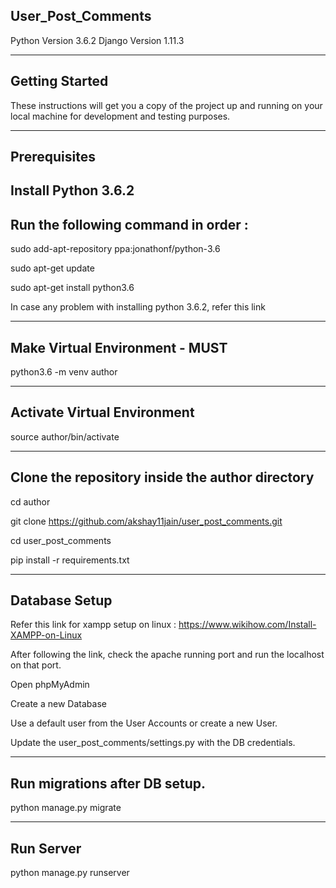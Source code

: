 User_Post_Comments
-----------------
Python Version 3.6.2
Django Version 1.11.3

---------------
Getting Started
---------------

These instructions will get you a copy of the project up and running 
on your local machine for development and testing purposes.

-------------
Prerequisites
-------------

Install Python 3.6.2
------------------------------------
Run the following command in order :
------------------------------------
sudo add-apt-repository ppa:jonathonf/python-3.6

sudo apt-get update

sudo apt-get install python3.6


In case any problem with installing python 3.6.2, refer this link

-------------------------------
Make Virtual Environment - MUST
-------------------------------
python3.6 -m venv author


----------------------------
Activate Virtual Environment
----------------------------
source author/bin/activate

------------------------------------------------
Clone the repository inside the author directory
------------------------------------------------
cd author

git clone https://github.com/akshay11jain/user_post_comments.git

cd user_post_comments

pip install -r requirements.txt


--------------
Database Setup
--------------
Refer this link for xampp setup on linux :
https://www.wikihow.com/Install-XAMPP-on-Linux

After following the link, check the apache running port and run the localhost on that port.

Open phpMyAdmin

Create a new Database 

Use a default user from the User Accounts or create a new User.

Update the user_post_comments/settings.py with the DB credentials.

-----------------------------
Run migrations after DB setup.
-----------------------------
python manage.py migrate


-----------
Run Server
-----------
python manage.py runserver










